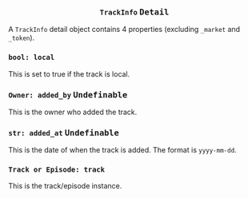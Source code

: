 <h3 align="center"><code>TrackInfo</code> <kbd>Detail</kbd></h3>

A `TrackInfo` detail object contains 4 properties (excluding `_market` and `_token`).

### `bool: local`
This is set to true if the track is local.

### `Owner: added_by` <kbd>Undefinable</kbd>
This is the owner who added the track.

### `str: added_at` <kbd>Undefinable</kbd>
This is the date of when the track is added. The format is `yyyy-mm-dd`.

### `Track or Episode: track`
This is the track/episode instance.

<img src="https://komarev.com/ghpvc/?username=creuserr" alt="" width="0"></img>
